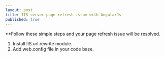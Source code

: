 ```yaml
---
layout: post
title: IIS server page refresh issue with AngularJs
published: true
---
```


**Follow these simple steps and your page refresh issue will be resolved.

  1. Install IIS url rewrite module.
  2. Add web.config file in your code base.

 



